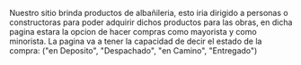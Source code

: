 Nuestro sitio brinda productos de albañileria, esto iria dirigido a personas o constructoras para poder adquirir dichos productos para las obras, en dicha pagina estara la opcion de hacer compras como mayorista y como minorista.
La pagina va a tener la capacidad de decir el estado de la compra: ("en Deposito", "Despachado", "en Camino", "Entregado")
